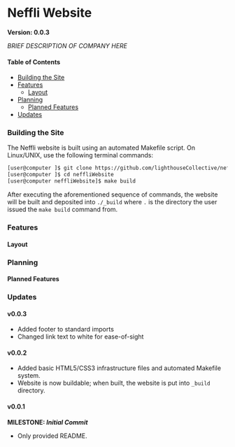 #  Neffli Website
**Version: 0.0.3**

*BRIEF DESCRIPTION OF COMPANY HERE*

#### Table of Contents
* [Building the Site](#building-the-site)
* [Features](#features)
    * [Layout](#layout)
* [Planning](#planning)
    * [Planned Features](#planned-features)
* [Updates](#updates)


### Building the Site

The Neffli website is built using an automated Makefile script.  On Linux/UNIX, use the following terminal commands:

```bash
[user@computer ]$ git clone https://github.com/lighthouseCollective/neffliWebsite.git
[user@computer ]$ cd neffliWebsite
[user@computer neffliWebsite]$ make build
```

After executing the aforementioned sequence of commands, the website will be built and deposited into `./_build`
where `.` is the directory the user issued the `make build` command from.

### Features


#### Layout


### Planning


#### Planned Features


### Updates

#### v0.0.3
* Added footer to standard imports
* Changed link text to white for ease-of-sight

#### v0.0.2
* Added basic HTML5/CSS3 infrastructure files and automated Makefile system.
* Website is now buildable; when built, the website is put into `_build` directory.

#### v0.0.1
**MILESTONE: *Initial Commit***

* Only provided README.


